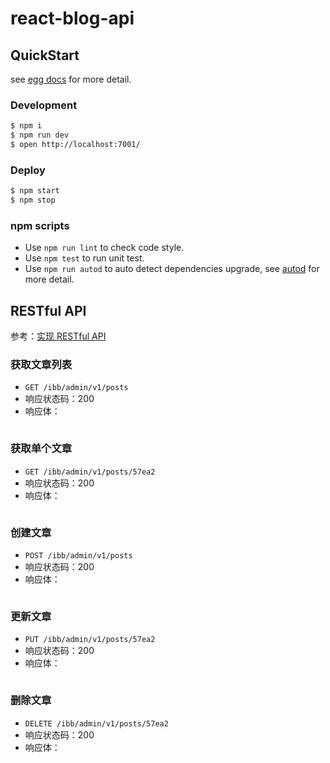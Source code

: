 # react-blog-api



## QuickStart

<!-- add docs here for user -->

see [egg docs][egg] for more detail.

### Development

```bash
$ npm i
$ npm run dev
$ open http://localhost:7001/
```

### Deploy

```bash
$ npm start
$ npm stop
```

### npm scripts

- Use `npm run lint` to check code style.
- Use `npm test` to run unit test.
- Use `npm run autod` to auto detect dependencies upgrade, see [autod](https://www.npmjs.com/package/autod) for more detail.


[egg]: https://eggjs.org


## RESTful API

参考：[实现 RESTful API](https://eggjs.org/zh-cn/tutorials/restful.html)

### 获取文章列表

+ `GET /ibb/admin/v1/posts`
+ 响应状态码：200
+ 响应体：

```json

```

### 获取单个文章

+ `GET /ibb/admin/v1/posts/57ea2`
+ 响应状态码：200
+ 响应体：

```json

```

### 创建文章

+ `POST /ibb/admin/v1/posts`
+ 响应状态码：200
+ 响应体：

```json

```

### 更新文章

+ `PUT /ibb/admin/v1/posts/57ea2`
+ 响应状态码：200
+ 响应体：

```json

```

### 删除文章

+ `DELETE /ibb/admin/v1/posts/57ea2`
+ 响应状态码：200
+ 响应体：

```json

```
